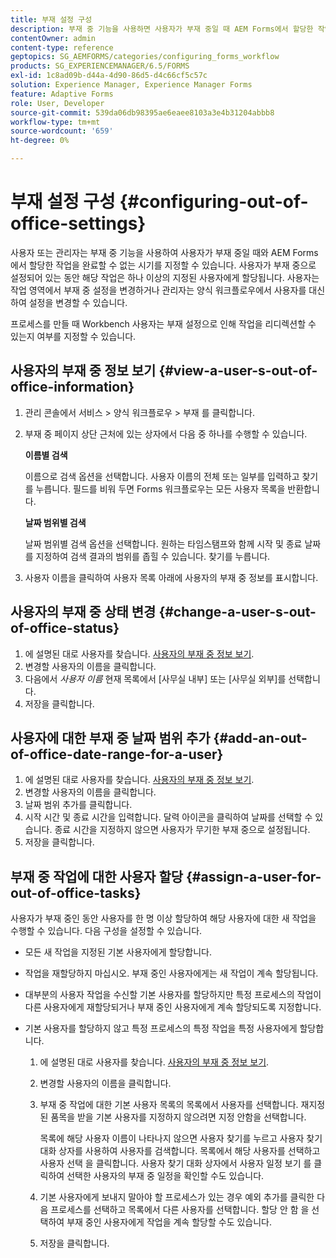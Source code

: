 ```yaml
---
title: 부재 설정 구성
description: 부재 중 기능을 사용하면 사용자가 부재 중일 때 AEM Forms에서 할당한 작업을 완료할 수 없는 시기를 지정할 수 있습니다.
contentOwner: admin
content-type: reference
geptopics: SG_AEMFORMS/categories/configuring_forms_workflow
products: SG_EXPERIENCEMANAGER/6.5/FORMS
exl-id: 1c8ad09b-d44a-4d90-86d5-d4c66cf5c57c
solution: Experience Manager, Experience Manager Forms
feature: Adaptive Forms
role: User, Developer
source-git-commit: 539da06db98395ae6eaee8103a3e4b31204abbb8
workflow-type: tm+mt
source-wordcount: '659'
ht-degree: 0%

---
```


# 부재 설정 구성 {#configuring-out-of-office-settings}

사용자 또는 관리자는 부재 중 기능을 사용하여 사용자가 부재 중일 때와 AEM Forms에서 할당한 작업을 완료할 수 없는 시기를 지정할 수 있습니다. 사용자가 부재 중으로 설정되어 있는 동안 해당 작업은 하나 이상의 지정된 사용자에게 할당됩니다. 사용자는 작업 영역에서 부재 중 설정을 변경하거나 관리자는 양식 워크플로우에서 사용자를 대신하여 설정을 변경할 수 있습니다.

프로세스를 만들 때 Workbench 사용자는 부재 설정으로 인해 작업을 리디렉션할 수 있는지 여부를 지정할 수 있습니다.

## 사용자의 부재 중 정보 보기 {#view-a-user-s-out-of-office-information}

1. 관리 콘솔에서 서비스 > 양식 워크플로우 > 부재 를 클릭합니다.
1. 부재 중 페이지 상단 근처에 있는 상자에서 다음 중 하나를 수행할 수 있습니다.

   **이름별 검색**

   이름으로 검색 옵션을 선택합니다. 사용자 이름의 전체 또는 일부를 입력하고 찾기를 누릅니다. 필드를 비워 두면 Forms 워크플로우는 모든 사용자 목록을 반환합니다.

   **날짜 범위별 검색**

   날짜 범위별 검색 옵션을 선택합니다. 원하는 타임스탬프와 함께 시작 및 종료 날짜를 지정하여 검색 결과의 범위를 좁힐 수 있습니다. 찾기를 누릅니다.

1. 사용자 이름을 클릭하여 사용자 목록 아래에 사용자의 부재 중 정보를 표시합니다.

## 사용자의 부재 중 상태 변경 {#change-a-user-s-out-of-office-status}

1. 에 설명된 대로 사용자를 찾습니다. [사용자의 부재 중 정보 보기](configuring-out-office-settings.md#view-a-user-s-out-of-office-information).
1. 변경할 사용자의 이름을 클릭합니다.
1. 다음에서 *사용자 이름* 현재 목록에서 [사무실 내부] 또는 [사무실 외부]를 선택합니다.
1. 저장을 클릭합니다.

## 사용자에 대한 부재 중 날짜 범위 추가 {#add-an-out-of-office-date-range-for-a-user}

1. 에 설명된 대로 사용자를 찾습니다. [사용자의 부재 중 정보 보기](configuring-out-office-settings.md#view-a-user-s-out-of-office-information).
1. 변경할 사용자의 이름을 클릭합니다.
1. 날짜 범위 추가를 클릭합니다.
1. 시작 시간 및 종료 시간을 입력합니다. 달력 아이콘을 클릭하여 날짜를 선택할 수 있습니다. 종료 시간을 지정하지 않으면 사용자가 무기한 부재 중으로 설정됩니다.
1. 저장을 클릭합니다.

## 부재 중 작업에 대한 사용자 할당 {#assign-a-user-for-out-of-office-tasks}

사용자가 부재 중인 동안 사용자를 한 명 이상 할당하여 해당 사용자에 대한 새 작업을 수행할 수 있습니다. 다음 구성을 설정할 수 있습니다.

* 모든 새 작업을 지정된 기본 사용자에게 할당합니다.
* 작업을 재할당하지 마십시오. 부재 중인 사용자에게는 새 작업이 계속 할당됩니다.
* 대부분의 사용자 작업을 수신할 기본 사용자를 할당하지만 특정 프로세스의 작업이 다른 사용자에게 재할당되거나 부재 중인 사용자에게 계속 할당되도록 지정합니다.
* 기본 사용자를 할당하지 않고 특정 프로세스의 특정 작업을 특정 사용자에게 할당합니다.

   1. 에 설명된 대로 사용자를 찾습니다. [사용자의 부재 중 정보 보기](configuring-out-office-settings.md#view-a-user-s-out-of-office-information).
   1. 변경할 사용자의 이름을 클릭합니다.
   1. 부재 중 작업에 대한 기본 사용자 목록의 목록에서 사용자를 선택합니다. 재지정된 품목을 받을 기본 사용자를 지정하지 않으려면 지정 안함을 선택합니다.

      목록에 해당 사용자 이름이 나타나지 않으면 사용자 찾기를 누르고 사용자 찾기 대화 상자를 사용하여 사용자를 검색합니다. 목록에서 해당 사용자를 선택하고 사용자 선택 을 클릭합니다. 사용자 찾기 대화 상자에서 사용자 일정 보기 를 클릭하여 선택한 사용자의 부재 중 일정을 확인할 수도 있습니다.

   1. 기본 사용자에게 보내지 말아야 할 프로세스가 있는 경우 예외 추가를 클릭한 다음 프로세스를 선택하고 목록에서 다른 사용자를 선택합니다. 할당 안 함 을 선택하여 부재 중인 사용자에게 작업을 계속 할당할 수도 있습니다.
   1. 저장을 클릭합니다.
